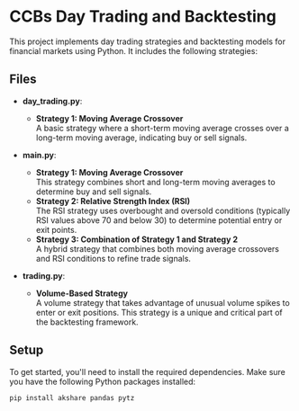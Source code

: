 # CCBs Day Trading and Backtesting

This project implements day trading strategies and backtesting models for financial markets using Python. It includes the following strategies:

## Files

- **day_trading.py**: 
  - **Strategy 1: Moving Average Crossover**  
    A basic strategy where a short-term moving average crosses over a long-term moving average, indicating buy or sell signals.

- **main.py**:
  - **Strategy 1: Moving Average Crossover**  
    This strategy combines short and long-term moving averages to determine buy and sell signals.
  - **Strategy 2: Relative Strength Index (RSI)**  
    The RSI strategy uses overbought and oversold conditions (typically RSI values above 70 and below 30) to determine potential entry or exit points.
  - **Strategy 3: Combination of Strategy 1 and Strategy 2**  
    A hybrid strategy that combines both moving average crossovers and RSI conditions to refine trade signals.

- **trading.py**:  
  - **Volume-Based Strategy**  
    A volume strategy that takes advantage of unusual volume spikes to enter or exit positions. This strategy is a unique and critical part of the backtesting framework.

## Setup

To get started, you'll need to install the required dependencies. Make sure you have the following Python packages installed:

```bash
pip install akshare pandas pytz
